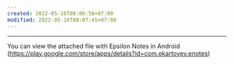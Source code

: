 ```yaml
---
created: 2022-05-16T08:06:58+07:00
modified: 2022-05-16T08:07:45+07:00
---
```


----------
You can view the attached file with Epsilon Notes in Android (https://play.google.com/store/apps/details?id=com.ekartoyev.enotes)
